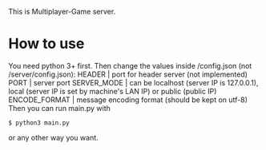 This is Multiplayer-Game server.
# How to use
You need python 3+ first. Then change the values inside /config.json (not /server/config.json):
HEADER | port for header server (not implemented)
PORT | server port
SERVER_MODE | can be localhost (server IP is 127.0.0.1), local (server IP is set by machine's LAN IP) or public (public IP)
ENCODE_FORMAT | message encoding format (should be kept on utf-8)
Then you can run main.py with
```shell
$ python3 main.py
```
or any other way you want.
